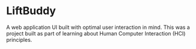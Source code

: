 # LiftBuddy
A web application UI built with optimal user interaction in mind. This was a project built as part of learning about Human Computer Interaction (HCI) principles.
